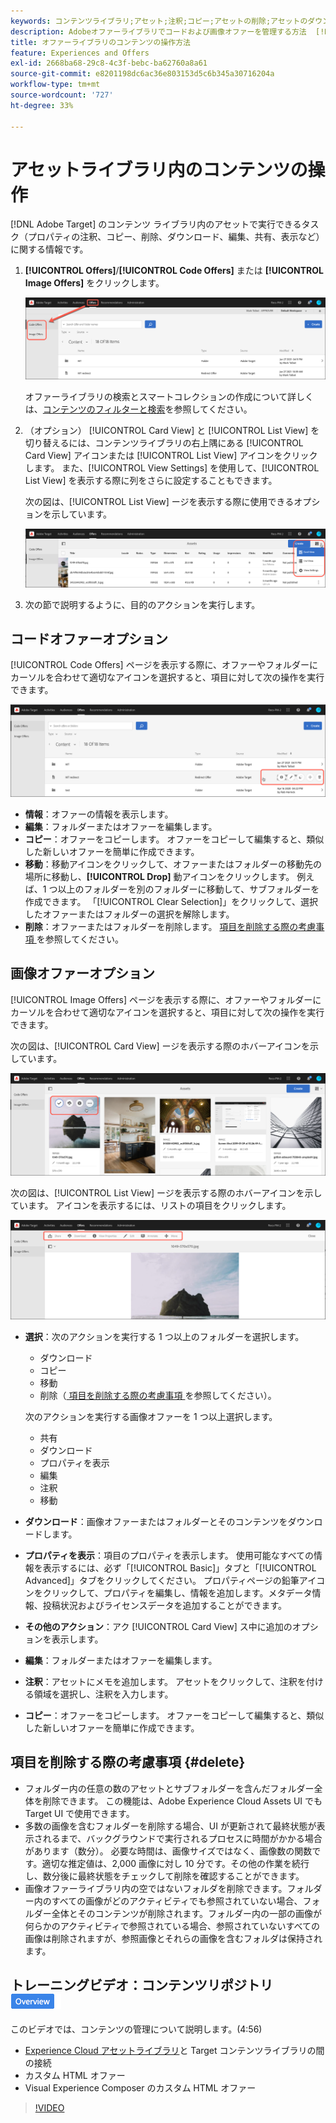 ```yaml
---
keywords: コンテンツライブラリ;アセット;注釈;コピー;アセットの削除;アセットのダウンロード;コンテンツの編集;カードの共有;コンテンツプロパティの表示
description: Adobeオファーライブラリでコードおよび画像オファーを管理する方法  [!DNL Target]  説明します。 オファーの詳細を表示する方法、およびオファーを編集、コピー、移動または削除する方法を説明します。
title: オファーライブラリのコンテンツの操作方法
feature: Experiences and Offers
exl-id: 2668ba68-29c8-4c3f-bebc-ba62760a8a61
source-git-commit: e8201198dc6ac36e803153d5c6b345a30716204a
workflow-type: tm+mt
source-wordcount: '727'
ht-degree: 33%

---
```


# アセットライブラリ内のコンテンツの操作

[!DNL Adobe Target] のコンテンツ ライブラリ内のアセットで実行できるタスク（プロパティの注釈、コピー、削除、ダウンロード、編集、共有、表示など）に関する情報です。

1. **[!UICONTROL Offers]**/**[!UICONTROL Code Offers]** または **[!UICONTROL Image Offers]** をクリックします。

   ![ 「コードオファー」タブと「画像オファー」タブ ](/help/main/c-experiences/c-manage-content/assets/offers-both.png)

   オファーライブラリの検索とスマートコレクションの作成について詳しくは、[コンテンツのフィルターと検索](/help/main/c-experiences/c-manage-content/filter-and-search-content.md#concept_3B59B8F025BF4CEA82ECC5199D365276)を参照してください。

1. （オプション） [!UICONTROL Card View] と [!UICONTROL List View] を切り替えるには、コンテンツライブラリの右上隅にある [!UICONTROL Card View] アイコンまたは [!UICONTROL List View] アイコンをクリックします。 また、[!UICONTROL View Settings] を使用して、[!UICONTROL List View] を表示する際に列をさらに設定することもできます。

   次の図は、[!UICONTROL List View] ージを表示する際に使用できるオプションを示しています。

   ![ リスト表示オプション ](/help/main/c-experiences/c-manage-content/assets/view-settings-options.png)

1. 次の節で説明するように、目的のアクションを実行します。

## コードオファーオプション

[!UICONTROL Code Offers] ページを表示する際に、オファーやフォルダーにカーソルを合わせて適切なアイコンを選択すると、項目に対して次の操作を実行できます。

![ 「コードオファー」タブにポインタを合わせる ](/help/main/c-experiences/c-manage-content/assets/code-offers-hover-icons.png)

* **情報**：オファーの情報を表示します。
* **編集**：フォルダーまたはオファーを編集します。
* **コピー**：オファーをコピーします。 オファーをコピーして編集すると、類似した新しいオファーを簡単に作成できます。
* **移動**：移動アイコンをクリックして、オファーまたはフォルダーの移動先の場所に移動し、**[!UICONTROL Drop]** 動アイコンをクリックします。 例えば、1 つ以上のフォルダーを別のフォルダーに移動して、サブフォルダーを作成できます。 「[!UICONTROL Clear Selection]」をクリックして、選択したオファーまたはフォルダーの選択を解除します。
* **削除**：オファーまたはフォルダーを削除します。 [ 項目を削除する際の考慮事項 ](#delete) を参照してください。

## 画像オファーオプション

[!UICONTROL Image Offers] ページを表示する際に、オファーやフォルダーにカーソルを合わせて適切なアイコンを選択すると、項目に対して次の操作を実行できます。

次の図は、[!UICONTROL Card View] ージを表示する際のホバーアイコンを示しています。

![ カード表示の場合は、画像オファータブにアイコンを合わせる ](/help/main/c-experiences/c-manage-content/assets/image-offers-hover-icons.png)

次の図は、[!UICONTROL List View] ージを表示する際のホバーアイコンを示しています。 アイコンを表示するには、リストの項目をクリックします。

![ リスト表示の場合は、「画像オファー」タブにポインタを合わせます ](/help/main/c-experiences/c-manage-content/assets/list-view-hover.png)

* **選択**：次のアクションを実行する 1 つ以上のフォルダーを選択します。

   * ダウンロード
   * コピー
   * 移動
   * 削除（[ 項目を削除する際の考慮事項 ](#delete) を参照してください）。

  次のアクションを実行する画像オファーを 1 つ以上選択します。

   * 共有
   * ダウンロード
   * プロパティを表示
   * 編集
   * 注釈
   * 移動

* **ダウンロード**：画像オファーまたはフォルダーとそのコンテンツをダウンロードします。
* **プロパティを表示**：項目のプロパティを表示します。 使用可能なすべての情報を表示するには、必ず「[!UICONTROL Basic]」タブと「[!UICONTROL Advanced]」タブをクリックしてください。 プロパティページの鉛筆アイコンをクリックして、プロパティを編集し、情報を追加します。メタデータ情報、投稿状況およびライセンスデータを追加することができます。
* **その他のアクション**：アク [!UICONTROL Card View] ス中に追加のオプションを表示します。
* **編集**：フォルダーまたはオファーを編集します。
* **注釈**：アセットにメモを追加します。 アセットをクリックして、注釈を付ける領域を選択し、注釈を入力します。
* **コピー**：オファーをコピーします。 オファーをコピーして編集すると、類似した新しいオファーを簡単に作成できます。

## 項目を削除する際の考慮事項 {#delete}

* フォルダー内の任意の数のアセットとサブフォルダーを含んだフォルダー全体を削除できます。 この機能は、Adobe Experience Cloud Assets UI でも Target UI で使用できます。
* 多数の画像を含むフォルダーを削除する場合、UI が更新されて最終状態が表示されるまで、バックグラウンドで実行されるプロセスに時間がかかる場合があります（数分）。 必要な時間は、画像サイズではなく、画像数の関数です。適切な推定値は、2,000 画像に対し 10 分です。その他の作業を続行し、数分後に最終状態をチェックして削除を確認することができます。
* 画像オファーライブラリ内の空ではないフォルダを削除できます。フォルダー内のすべての画像がどのアクティビティでも参照されていない場合、フォルダー全体とそのコンテンツが削除されます。フォルダー内の一部の画像が何らかのアクティビティで参照されている場合、参照されていないすべての画像は削除されますが、参照画像とそれらの画像を含むフォルダは保持されます。

## トレーニングビデオ：コンテンツリポジトリ ![ 概要バッジ ](/help/main/assets/overview.png)

このビデオでは、コンテンツの管理について説明します。(4:56)

* [Experience Cloud アセットライブラリ](https://experienceleague.adobe.com/docs/core-services/interface/assets/creative-cloud.html)と Target コンテンツライブラリの間の接続
* カスタム HTML オファー
* Visual Experience Composer のカスタム HTML オファー

>[!VIDEO](https://video.tv.adobe.com/v/17387)
